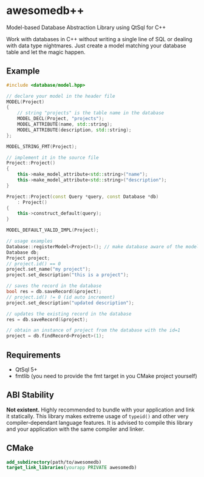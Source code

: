 # awesomedb++

Model-based Database Abstraction Library using QtSql for C++

Work with databases in C++ without writing a single line of SQL
or dealing with data type nightmares. Just create a model matching
your database table and let the magic happen.

## Example

```cpp
#include <database/model.hpp>

// declare your model in the header file
MODEL(Project)
{
    // string "projects" is the table name in the database
    MODEL_DECL(Project, "projects");
    MODEL_ATTRIBUTE(name, std::string);
    MODEL_ATTRIBUTE(description, std::string);
};

MODEL_STRING_FMT(Project);

// implement it in the source file
Project::Project()
{
    this->make_model_attribute<std::string>("name");
    this->make_model_attribute<std::string>("description");
}

Project::Project(const Query *query, const Database *db)
    : Project()
{
    this->construct_default(query);
}

MODEL_DEFAULT_VALID_IMPL(Project);

// usage examples
Database::registerModel<Project>(); // make database aware of the model
Database db;
Project project;
// project.id() == 0
project.set_name("my project");
project.set_description("this is a project");

// saves the record in the database
bool res = db.saveRecord(&project);
// project.id() != 0 (id auto increment)
project.set_description("updated description");

// updates the existing record in the database
res = db.saveRecord(&project);

// obtain an instance of project from the database with the id=1
project = db.findRecord<Project>(1);
```

## Requirements

 - QtSql 5+
 - fmtlib (you need to provide the fmt target in you CMake project yourself)

## ABI Stability

**Not existent.** Highly recommended to bundle with your application and link it
statically. This library makes extreme usage of `typeid()` and other very
compiler-dependant language features. It is advised to compile this library and
your application with the same compiler and linker.

## CMake

```cmake
add_subdirectory(path/to/awesomedb)
target_link_libraries(yourapp PRIVATE awesomedb)
```
